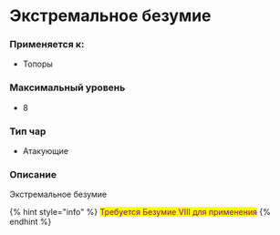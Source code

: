 # Экстремальное безумие

### Применяется к:

* Топоры

### Максимальный уровень&#x20;

* 8

### Тип чар

* Атакующие

### Описание&#x20;

Экстремальное безумие

{% hint style="info" %}
<mark style="color:purple;">Требуется Безумие VIII для применения</mark>
{% endhint %}

&#x20;
